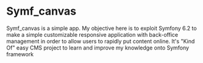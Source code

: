 # Symf_canvas

Symf_canvas is a simple app. My objective here is to exploit Symfony 6.2  to make a simple customizable responsive application with back-office management in order to allow
users to rapidly put content online. It's "Kind Of" easy CMS project to learn and improve my knowledge onto Symfony framework
